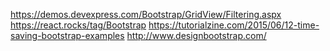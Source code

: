 https://demos.devexpress.com/Bootstrap/GridView/Filtering.aspx
https://react.rocks/tag/Bootstrap
https://tutorialzine.com/2015/06/12-time-saving-bootstrap-examples
http://www.designbootstrap.com/
